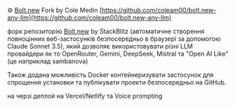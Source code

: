 <!--
date: 2025-02-02T23:23:04.414Z
-->

⚙️  [Bolt.new](Bolt.new) Fork by Cole Medin 
 [https://github.com/coleam00/bolt.new-any-llm](https://github.com/coleam00/bolt.new-any-llm)

форк репозиторію  [Bolt.new](Bolt.new) by StackBlitz (автоматичне створення повноцінних веб-застосунків безпосередньо в браузері за допомогою Claude Sonnet 3.5), який дозволяє використовувати різні LLM провайдери як то OpenRouter, Gemini, DeepSeek, Mistral та "Open AI Like"  (це наприклад sambanova)

Також додана можливість Docker контейнеризувати застосунок для спрощення установки та публікувати проекти безпосередньо на GitHub.

на черзі деплой на Vercel/Netlify та Voice prompting